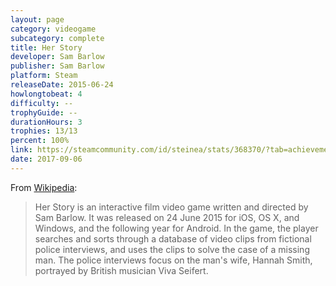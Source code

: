```yaml
---
layout: page
category: videogame
subcategory: complete
title: Her Story
developer: Sam Barlow
publisher: Sam Barlow
platform: Steam
releaseDate: 2015-06-24
howlongtobeat: 4
difficulty: --
trophyGuide: --
durationHours: 3
trophies: 13/13
percent: 100%
link: https://steamcommunity.com/id/steinea/stats/368370/?tab=achievements
date: 2017-09-06
---
```


From [Wikipedia](https://en.wikipedia.org/wiki/Her_Story_(video_game)):

> Her Story is an interactive film video game written and directed by Sam Barlow. It was released on 24 June 2015 for iOS, OS X, and Windows, and the following year for Android. In the game, the player searches and sorts through a database of video clips from fictional police interviews, and uses the clips to solve the case of a missing man. The police interviews focus on the man's wife, Hannah Smith, portrayed by British musician Viva Seifert.
